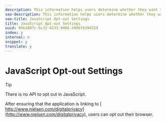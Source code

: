 ```yaml
---
description: This information helps users determine whether they want to opt-in to or opt-out of Nielsen ratings.
seo-description: This information helps users determine whether they want to opt-in to or opt-out of Nielsen ratings.
seo-title: JavaScript Opt-out Settings
title: JavaScript Opt-out Settings
uuid: 96b1897c-6c32-4233-9466-2906f6394519
index: y
internal: n
snippet: y
translate: y
---
```


# JavaScript Opt-out Settings


>[!TIP]
>
>There is no API to opt out in JavaScript.

After ensuring that the application is linking to [ http://www.nielsen.com/digitalprivacy](http://www.nielsen.com/digitalprivacy), users can opt out their browser. 
